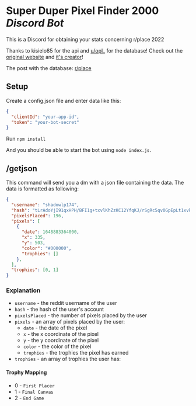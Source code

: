# Super Duper Pixel Finder 2000 _Discord Bot_

This is a Discord for obtaining your stats concerning r/place 2022

Thanks to kisielo85 for the api and [u/opl_](https://reddit.com/user/opl_) for the database! Check out the [original website](http://kisielo85.cba.pl/place2022/) and [it's creator](https://github.com/kisielo85)!

The post with the database: [r/place](https://www.reddit.com/r/place/comments/txh660/dump_of_the_raw_unprocessed_data_i_collected/)


## Setup

Create a config.json file and enter data like this:

```JSON
{
  "clientId": "your-app-id",
  "token": "your-bot-secret"
}
```

Run `npm install`

And you should be able to start the bot using `node index.js`.

## /getjson <user> <trophies>

This command will send you a dm with a json file containing the data.
The data is formatted as following:

```JSON
{
  "username": "shadowlp174",
  "hash": "tLrAdoYjI91qxHPH/BFI1g+txvlKhZzKC12YfqKJ/rSgRc5qv0GpEpLt1xvk6GThiWjKHZM9MpJbvAPHxXNa2g==",
  "pixelsPlaced": 196,
  "pixels": [
    {
      "date": 1648883364000,
      "x": 335,
      "y": 503,
      "color": "#000000",
      "trophies": []
    },
  ],
  "trophies": [0, 1]
}
```

### Explanation

- `username` - the reddit username of the user
- `hash` - the hash of the user's account
- `pixelsPlaced` - the number of pixels placed by the user
- `pixels` - an array of pixels placed by the user:
  - `date` - the date of the pixel
  - `x` - the x coordinate of the pixel
  - `y` - the y coordinate of the pixel
  - `color` - the color of the pixel
  - `trophies` - the trophies the pixel has earned
- `trophies` - an array of trophies the user has:

#### Trophy Mapping

- 0 - `First Placer`
- 1 - `Final Canvas`
- 2 - `End Game`
